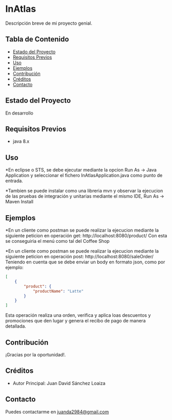 # InAtlas

Descripción breve de mi proyecto genial.

## Tabla de Contenido

- [Estado del Proyecto](#estado-del-proyecto)
- [Requisitos Previos](#requisitos-previos)
- [Uso](#uso)
- [Ejemplos](#ejemplos)
- [Contribución](#contribución)
- [Créditos](#créditos)
- [Contacto](#contacto)

## Estado del Proyecto

En desarrollo

## Requisitos Previos

- java 8.x

## Uso

*En eclipse o STS, se debe ejecutar mediante la opcion Run As -> Java Application y seleccionar el fichero InAtlasApplication.java como punto de entrada.

*Tambien se puede instalar como una libreria mvn y observar la ejecucion de las pruebas de integración y unitarias mediante el mismo IDE, Run As -> Maven Install

## Ejemplos

*En un cliente como postman se puede realizar la ejecucion mediante la siguiente peticion en operación get: 
http://localhost:8080/product/
Con esta se conseguiria el menú como tal del Coffee Shop

*En un cliente como postman se puede realizar la ejecucion mediante la siguiente peticion en operación post: 
http://localhost:8080/saleOrder/
Teniendo en cuenta que se debe enviar un body en formato json, como por ejemplo:
```json
[
    {
        "product": {           
            "productName": "Latte"
        }
    }
]
```
Esta operación realiza una orden, verifica y aplica loas descuentos y promociones que den lugar y genera el recibo de pago de manera detallada.

## Contribución

¡Gracias por la oportunidad!.

## Créditos

- Autor Principal: Juan David Sánchez Loaiza
  
## Contacto

Puedes contactarme en juanda2984@gmail.com

